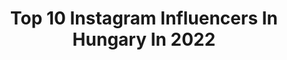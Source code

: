 ---
title: Top 10 Instagram Influencers In Hungary In 2022
description: >-
  Find top Instagram influencers in Hungary in 2022. Most popular hashtags: #budapest #ootd #balaton #autumn.
platform: Instagram
hits: 31
text_top: Identify the best Instagram profiles on inBeat.
text_bottom: Our database has 31 Instagram influencers like this in Hungary for you to work with.
profiles:
  - username: "themacarongirl.travels"
    fullname: >-
      𝐓𝐈𝐌𝐈  • 𝚝𝚛𝚊𝚟𝚎𝚕 𝚋𝚕𝚘𝚐𝚐𝚎𝚛
    bio: >-
      🇭🇺Budapest based #travelgirl • Macaron & Fashion lover 🔜 Hungary❤️ 📚 Insta tipps: @instazz.velem 👇🏻 𝘽𝙇𝙊𝙂, 𝙄𝙉𝙎𝙏𝘼 𝙒𝙊𝙍𝙆𝙎𝙃𝙊𝙋, 𝙋𝙍𝙀𝙎𝙀𝙏𝙎 👇🏻
    location: "Hungary"
    followers: 95811
    engagement: 314
    commentsToLikes: 0.032709
    id: ck139okkzmcno0i19f9x0g1cj
    verified: false
    hashtags: "#budapest, #balaton, #italy, #prettylittletrips"
  - username: "oksana_domoratskaya"
    fullname: >-
      Oksana Domoratskaya
    bio: >-
      Mercurian Bunny 🐰🌌 Traveling. Dreaming. Overthinking. Based in 📍Singapore 🌴 Follow me & I will share my strangeness with you.. 👽🖖🏻
    location: "Hungary"
    followers: 146623
    engagement: 114
    commentsToLikes: 0.058252
    id: ck0u1ozknxkyg0i19vq7tnq2q
    verified: false
    hashtags: "#atmosphere, #city, #view, #friday"
  - username: "schatzi_nadi"
    fullname: >-
      Schatzl Nadine
    bio: >-
      •[Handball player]🤾🏻‍♀️🇭🇺 •@ftc_kezilabda •@mkszkezilabda •@drkdorko •@dorkowomen •@dorkohungary •@marnyshungary
    location: "Hungary"
    followers: 12521
    engagement: 1537
    commentsToLikes: 0.005824
    id: ck134x2umym0u0i19ua3rw2z1
    verified: false
    hashtags: "#reklam, #marnys, #dorkofamily, #rekl"
  - username: "leonettatarcsa"
    fullname: >-
      Ⓛ Ⓔ Ⓞ Ⓝ Ⓔ Ⓣ Ⓣ Ⓐ
    bio: >-
      🇭🇺📍in 🇦🇪 🎓Msc Economist in Marketing 🎓Level 3 PT 🌺 @leonettafolklor 🔷Scitec Nutrition Athlete 🔷@healthyteddy1🥗 🔷@prettylittlething.me👗
    location: "Hungary"
    followers: 40827
    engagement: 457
    commentsToLikes: 0.054880
    id: ck0vy8u4f2sg40i1955lm31nf
    verified: false
    hashtags: "#classywomen, #pltdress, #teamscitec, #dubaifashion"
  - username: "nebald_oliver"
    fullname: >-
      Nébald Olivér
    bio: >-
      
    location: "Hungary"
    followers: 89476
    engagement: 485
    commentsToLikes: 0.003034
    id: ck134sk9uxzqa0i19erhad611
    verified: false
    hashtags: "#burnzero, #nemelvagyunk, #chill, #zerocukor"
  - username: "szabo__boglarka"
    fullname: >-
      BOGLARKA SZABO
    bio: >-
      Hungarian🇭🇺 📍Budapest 👤Freelance model 💪🏽Fitness lover 🎓University student 🍽Hobby chef
    location: "Hungary"
    followers: 61666
    engagement: 302
    commentsToLikes: 0.008823
    id: ck14iwalkhgdu0i19czt94x3d
    verified: false
    hashtags: "#outfit, #ootd, #budapest, #reklam"
  - username: "nomi.hu"
    fullname: >-
      Nomi 糯米 ♥️
    bio: >-
      #vegan #34yo 📍BP My gallery: @nomi_artmodel @nomimage @budaflashstudio
    location: "Hungary"
    followers: 151644
    engagement: 166
    commentsToLikes: 0.024920
    id: ck0tyo45onhcq0i19p9nz0oai
    verified: false
    hashtags: "#done, #azores, #feh, #veganlife"
  - username: "horvathrobert_photography"
    fullname: >-
      ✘ 𝗛𝗼𝗿𝘃𝗮𝘁𝗵 𝗥𝗼𝗯𝗲𝗿𝘁
    bio: >-
      ▪︎ 𝗣𝗵𝗼𝘁𝗼𝗴𝗿𝗮𝗽𝗵𝗲𝗿 | Content creator ▪︎ Canon EOS 250D ⦿ ▪︎ Portré oldalam: @hrphoto_portrait ▪︎ Fotózásért írjatok DM-et! ➢ ▪︎ Új interjú↓
    location: "Hungary"
    followers: 8763
    engagement: 1349
    commentsToLikes: 0.048309
    id: ck0u0697asrej0i19qfvgatin
    verified: false
    hashtags: "#elmenyekitthon, #soksz, #lakebalaton, #balaton"
  - username: "amy.shih_tzu"
    fullname: >-
      Amy
    bio: >-
      ° 🐶 I'm Amy, the Shih-tzu ° 🇭🇺 I live in Hungary ° 🎂 I was born on October 10, 2017 ° 😍 My favorites: balls, plastic bowls, eating, walking
    location: "Hungary"
    followers: 53629
    engagement: 296
    commentsToLikes: 0.082544
    id: ck13atr5us5410i19l9w1x2sp
    verified: false
    hashtags: "#shihtzulovers, #puppiesofinstagram, #doglife, #ilovemydog"
  - username: "missbalaton"
    fullname: >-
      Miss Balaton Beauty Contest
    bio: >-
      👑 Hivatalos Miss Balaton oldal/ Official page of Miss Balaton (Hungary) 🇭🇺👑
    location: "Hungary"
    followers: 19163
    engagement: 144
    commentsToLikes: 0.007646
    id: ck0tvb23han9z0i19setepyb2
    verified: false
    hashtags: "#missbalaton2020, #staystrong, #sze, #missbalatongirls"
---
